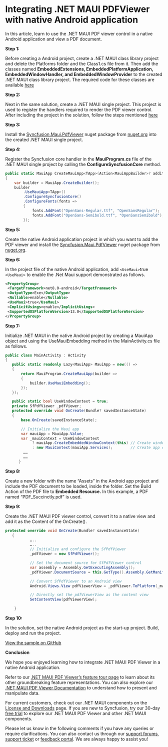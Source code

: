 # Integrating .NET MAUI PDFViewer with native Android application
In this article, learn to use the .NET MAUI PDF viewer control in a native Android application and view a PDF document.

**Step 1:**

Before creating a Android project, create a .NET MAUI class library project and delete the Platforms folder and the Class1.cs file from it. Then add the classes named **EmbeddedExtensions, EmbeddedPlatformApplication, EmbeddedWindowHandler, and EmbeddedWindowProvider** to the created .NET MAUI class library project. The required code for these classes are available [here](https://learn.microsoft.com/en-us/dotnet/maui/platform-integration/native-embedding?view=net-maui-8.0&pivots=devices-android)

**Step 2:**

Next in the same solution, create a .NET MAUI single project. This project is used to register the handlers required to render the PDF viewer control. After including the project in the solution, follow the steps mentioned [here](https://learn.microsoft.com/en-us/dotnet/maui/platform-integration/native-embedding?view=net-maui-8.0&pivots=devices-windows#create-a-net-maui-single-project)

**Step 3:**

Install the [Syncfusion.Maui.PdfViewer](https://www.nuget.org/packages/Syncfusion.Maui.PdfViewer)  nuget package from [nuget.org](https://www.nuget.org/) into the created .NET MAUI single project.

**Step 4:**

Register the Syncfusion core handler in the **MauiProgram.cs** file of the .NET MAUI single project by calling the **ConfigureSyncfusionCore** method.
 
 ```csharp
public static MauiApp CreateMauiApp<TApp>(Action<MauiAppBuilder>? additional = null) where TApp : App
 {
     var builder = MauiApp.CreateBuilder();
     builder
         .UseMauiApp<TApp>()
         .ConfigureSyncfusionCore()
         .ConfigureFonts(fonts =>
         {
             fonts.AddFont("OpenSans-Regular.ttf", "OpenSansRegular");
             fonts.AddFont("OpenSans-Semibold.ttf", "OpenSansSemibold");
         }); 
 ```

**Step 5:**

Create the native Android application project in which you want to add the PDF viewer and install the  [Syncfusion.Maui.PdfViewer](https://www.nuget.org/packages/Syncfusion.Maui.PdfViewer) nuget package from [nuget.org](https://www.nuget.org/).

**Step 6:**

In the project file of the native Android application, add `<UseMaui>`true  `<UseMaui>` to enable the .Net Maui support demonstrated as follows.
 
 ```xml
<PropertyGroup>
  <TargetFramework>net8.0-android</TargetFramework>
  <OutputType>Exe</OutputType>
  <Nullable>enable</Nullable>
  <UseMaui>true</UseMaui>
  <ImplicitUsings>enable</ImplicitUsings>
  <SupportedOSPlatformVersion>13.0</SupportedOSPlatformVersion>
</PropertyGroup> 
 ```

**Step 7:**

Initialize .NET MAUI in the native Android project by creating a MauiApp object and using the UseMauiEmbedding method in the MainActivity.cs file as follows.
 
 ```csharp
public class MainActivity : Activity
{
    public static readonly Lazy<MauiApp> MauiApp = new(() =>
    {
        return MauiProgram.CreateMauiApp(builder =>
        {
            builder.UseMauiEmbedding(); 
        });
    });

    public static bool UseWindowContext = true;
    private SfPdfViewer _pdfViewer;
    protected override void OnCreate(Bundle? savedInstanceState)
    {
        base.OnCreate(savedInstanceState);

        // Initialize the Maui app
        var mauiApp = MauiApp.Value;
        var _mauiContext = UseWindowContext
             ? mauiApp.CreateEmbeddedWindowContext(this) // Create window context
             : new MauiContext(mauiApp.Services);        // Create app context
         ……
         ……
       } 
 ```

**Step 8:**

Create a new folder with the name “Assets” in the Android app project and include the PDF document to be loaded, inside the folder. Set the Build Action of the PDF file to **Embedded Resource.** In this example, a PDF named “PDF_Succinctly.pdf” is used.

**Step 9:**

Create the .NET MAUI PDF viewer control, convert it to a native view and add it as the Content of the OnCreate().
 
 ```csharp
protected override void OnCreate(Bundle? savedInstanceState)
    {
            …..
            …..
            // Initialize and configure the SfPdfViewer
            _pdfViewer = new SfPdfViewer();

            // Set the document source for SfPdfViewer control
            var assembly = Assembly.GetExecutingAssembly();
            _pdfViewer.DocumentSource = this.GetType().Assembly.GetManifestResourceStream("NativeEmbeddingPDFViewerDemoAndroid.Droid.Assets.PDF_Succinctly.pdf");

            // Convert SfPdfViewer to an Android view
            Android.Views.View pdfViewerView = _pdfViewer.ToPlatform(_mauiContext);

            // Directly set the pdfViewerView as the content view
            SetContentView(pdfViewerView);

     } 
 ```

**Step 10:**

In the solution, set the native Android project as the start-up project. Build, deploy and run the project.

[View the sample on GitHub](https://github.com/SyncfusionExamples/Integrating-.NET-MAUI-PDF-viewer-with-native-Android-application)

**Conclusion**

We hope you enjoyed learning how to integrate .NET MAUI PDF Viewer in a native Android application.

Refer to our [.NET MAUI PDF Viewer’s feature tour page](https://www.syncfusion.com/maui-controls/maui-pdf-viewer) to learn about its other groundbreaking feature representations. You can also explore our [.NET MAUI PDF Viewer Documentation](https://help.syncfusion.com/maui/pdf-viewer/getting-started) to understand how to present and manipulate data.

For current customers, check out our .NET MAUI components on the [License and Downloads](https://www.syncfusion.com/sales/teamlicense) page. If you are new to Syncfusion, try our 30-day [free trial](https://www.syncfusion.com/downloads/maui) to explore our .NET MAUI PDF Viewer and other .NET MAUI components.


Please let us know in the following comments if you have any queries or require clarifications. You can also contact us through our [support forums](https://www.syncfusion.com/downloads/maui), [support ticket](https://support.syncfusion.com/create) or [feedback portal](https://www.syncfusion.com/feedback/maui). We are always happy to assist you!
